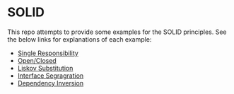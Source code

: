 # SOLID

This repo attempts to provide some examples for the SOLID principles. See the below links for explanations of each
example:

* [Single Responsibility](./src/main/java/single_responsibility/README.md)
* [Open/Closed](./src/main/java/open_closed/README.md)
* [Liskov Substitution](./src/main/java/liskov_substitution/not_obeying/README.md)
* [Interface Segragration](./src/main/java/interface_segregation/README.md)
* [Dependency Inversion](./src/main/java/dependency_inversion/README.md)